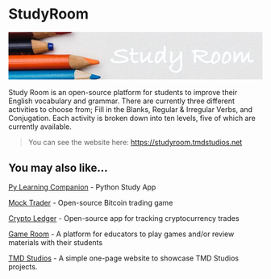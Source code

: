 # StudyRoom

![Game Room Logo](/media/studyBg.png)

Study Room is an open-source platform for students to improve their English vocabulary and grammar. There are currently three different activities to choose from; Fill in the Blanks, Regular & Irregular Verbs, and Conjugation. Each activity is broken down into ten levels, five of which are currently available.

>You can see the website here: https://studyroom.tmdstudios.net

## You may also like...

[Py Learning Companion](https://play.google.com/store/apps/details?id=com.tmdstudios.python 'Py Learning Companion') - Python Study App

[Mock Trader](https://github.com/TMDStudios/MockTrader 'Mock Trader') - Open-source Bitcoin trading game

[Crypto Ledger](https://play.google.com/store/apps/details?id=com.tmdstudios.cryptoledgerkotlin 'Crypto Ledger') - Open-source app for tracking cryptocurrency trades

[Game Room](https://github.com/TMDStudios/GameRoom 'Game Room') - A platform for educators to play games and/or review materials with their students

[TMD Studios](https://tmdstudios.net 'TMD Studios') - A simple one-page website to showcase TMD Studios projects.
